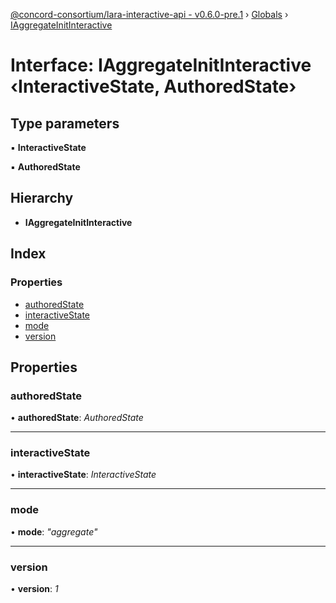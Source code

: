 [@concord-consortium/lara-interactive-api - v0.6.0-pre.1](../README.md) › [Globals](../globals.md) › [IAggregateInitInteractive](iaggregateinitinteractive.md)

# Interface: IAggregateInitInteractive ‹**InteractiveState, AuthoredState**›

## Type parameters

▪ **InteractiveState**

▪ **AuthoredState**

## Hierarchy

* **IAggregateInitInteractive**

## Index

### Properties

* [authoredState](iaggregateinitinteractive.md#authoredstate)
* [interactiveState](iaggregateinitinteractive.md#interactivestate)
* [mode](iaggregateinitinteractive.md#mode)
* [version](iaggregateinitinteractive.md#version)

## Properties

###  authoredState

• **authoredState**: *AuthoredState*

___

###  interactiveState

• **interactiveState**: *InteractiveState*

___

###  mode

• **mode**: *"aggregate"*

___

###  version

• **version**: *1*
